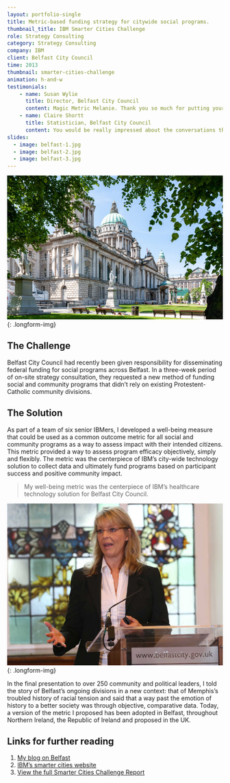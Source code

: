 ```yaml
---
layout: portfolio-single
title: Metric-based funding strategy for citywide social programs.
thumbnail_title: IBM Smarter Cities Challenge
role: Strategy Consulting
category: Strategy Consulting
company: IBM
client: Belfast City Council
time: 2013
thumbnail: smarter-cities-challenge
animation: h-and-w
testimonials:
    - name: Susan Wylie
      title: Director, Belfast City Council
      content: Magic Metric Melanie. Thank you so much for putting your heart and soul into finding a solution for our city and embracing the city and its people with open arms.
    - name: Claire Shortt
      title: Statistician, Belfast City Council
      content: You would be really impressed about the conversations that are going on about the ‘Melanie Measures’! Seriously though… you made a big impact and it’s something we can really deliver on.
slides:
  - image: belfast-1.jpg
  - image: belfast-2.jpg
  - image: belfast-3.jpg
---
```


![Belfast City Hall](/images/belfast-city-hall-lg.jpg)
{: .longform-img}

## The Challenge

Belfast City Council had recently been given responsibility for disseminating federal funding for social programs across Belfast. In a three-week period of on-site strategy consultation, they requested a new method of funding social and community programs that didn’t rely on existing Protestent-Catholic community divisions.

## The Solution

As part of a team of six senior IBMers, I developed a well-being measure that could be used as a common outcome metric for all social and community programs as a way to assess impact with their intended citizens. This metric provided a way to assess program efficacy objectively, simply and flexibly. The metric was the centerpiece of IBM’s city-wide technology solution to collect data and ultimately fund programs based on participant success and positive community impact.

> My well-being metric was the centerpiece of IBM’s healthcare technology solution for Belfast City Council.

![Melanie's presentation in Belfast City Hall](/images/melanie-presenting.jpg)
{: .longform-img}

In the final presentation to over 250 community and political leaders, I told the story of Belfast’s ongoing divisions in a new context: that of Memphis’s troubled history of racial tension and said that a way past the emotion of history to a better society was through objective, comparative data. Today, a version of the metric I proposed has been adopted in Belfast, throughout Northern Ireland, the Republic of Ireland and proposed in the UK.

## Links for further reading

1. [My blog on Belfast](https://polkosky.wordpress.com/)
2. [IBM’s smarter cities website](http://www.smartercitieschallenge.org)
3. [View the full Smarter Cities Challenge Report](/downloads/ibm-belfast-full-report.pdf)
